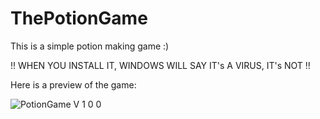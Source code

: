 # ThePotionGame
This is a simple potion making game :)


!! WHEN YOU INSTALL IT, WINDOWS WILL SAY IT's A VIRUS, IT's NOT !!



Here is a preview of the game:

![PotionGame V 1 0 0](https://user-images.githubusercontent.com/61595428/140809384-2e225c9e-3b11-472f-951c-f88eea03f790.png)
